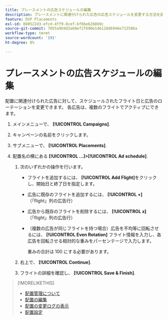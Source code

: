 ```yaml
---
title: プレースメントの広告スケジュールの編集
description: プレースメントに関連付けられた広告の広告スケジュールを変更する方法を説明します。
feature: DSP Placements
exl-id: 880522d3-efcd-4ff9-8cef-bf6be626869c
source-git-commit: 7055a9b9d3a68ef2f690e146128d6946e713586a
workflow-type: tm+mt
source-wordcount: '191'
ht-degree: 0%

---
```


# プレースメントの広告スケジュールの編集

<!-- Some placements don't have this option. Clarify which placement types aren't eligible -- just simple ad serving placements (PG ones seem okay)? And anything else? -->

配置に関連付けられた広告に対して、スケジュールされたフライト日と広告のローテーションを変更できます。 各広告は、複数のフライトでアクティブにできます。

1. メインメニューで、 **[!UICONTROL Campaigns]**.

1. キャンペーンの名前をクリックします。

1. サブメニューで、 **[!UICONTROL Placements]**.

1. 配置名の横にある  **[!UICONTROL ...]>[!UICONTROL Ad schedule]**.

   1. 次のいずれかの操作を行います。

      * フライトを追加するには、 **[!UICONTROL Add Flight]**&#x200B;をクリックし、開始日と終了日を指定します。

      * 広告に既存のフライトを追加するには、 **[!UICONTROL +]** （「flight」列の広告行）

      * 広告から既存のフライトを削除するには、 **[!UICONTROL x]** （「flight」列の広告行）

      * （複数の広告が同じフライトを持つ場合）広告を不均等に回転させるには、 **[!UICONTROL Even Rotation]** フライト情報を入力し、各広告を回転させる相対的な重みをパーセンテージで入力します。

         重みの合計は 100 にする必要があります。
   1. 右上で、 **[!UICONTROL Continue]**.

   1. フライトの詳細を確認し、 **[!UICONTROL Save & Finish]**.


>[!MORELIKETHIS]
>
>* [配置管理について](placement-about.md)
>* [配置の編集](placement-edit.md)
>* [配置の変更ログの表示](placement-change-log.md)
>* [配置設定](placement-settings.md)

